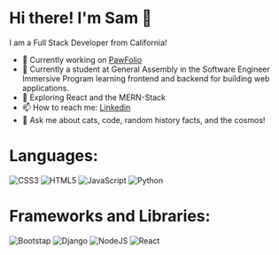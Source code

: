 # Hi there! I'm Sam 👋
 I am a Full Stack Developer from California!

- 🔭 Currently working on [PawFolio](https://pawfolio-lovelace-7c9477f097c5.herokuapp.com/)
- 🫧 Currently a student at General Assembly in the Software Engineer Immersive Program learning frontend and backend for building web applications.
- 🌱 Exploring React and the MERN-Stack
- 📫 How to reach me: [Linkedin](https://www.linkedin.com/in/samantha-f-924b74224/)
- 💬 Ask me about cats, code, random history facts, and the cosmos!

# Languages:
![CSS3](https://img.shields.io/badge/css3-%231572B6.svg?style=for-the-badge&logo=css3&logoColor=white)
![HTML5](https://img.shields.io/badge/html5-%23E34F26.svg?style=for-the-badge&logo=html5&logoColor=white)
![JavaScript](https://img.shields.io/badge/JavaScript-323330?style=for-the-badge&logo=javascript&logoColor=F7DF1E)
![Python](https://img.shields.io/badge/python-3670A0?style=for-the-badge&logo=python&logoColor=ffdd54)

# Frameworks and Libraries:
![Bootstap](https://img.shields.io/badge/Bootstrap-563D7C?style=for-the-badge&logo=bootstrap&logoColor=white)
![Django](https://img.shields.io/badge/Django-092E20?style=for-the-badge&logo=django&logoColor=green)
![NodeJS](https://img.shields.io/badge/Node%20js-339933?style=for-the-badge&logo=nodedotjs&logoColor=white)
![React](https://img.shields.io/badge/React-20232A?style=for-the-badge&logo=react&logoColor=61DAFB)

